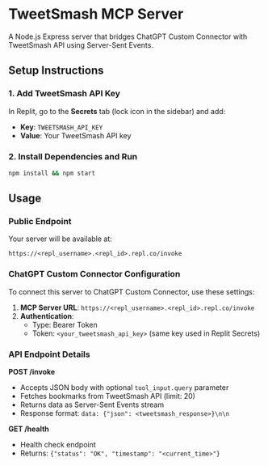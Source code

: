 # TweetSmash MCP Server

A Node.js Express server that bridges ChatGPT Custom Connector with TweetSmash API using Server-Sent Events.

## Setup Instructions

### 1. Add TweetSmash API Key

In Replit, go to the **Secrets** tab (lock icon in the sidebar) and add:
- **Key**: `TWEETSMASH_API_KEY`
- **Value**: Your TweetSmash API key

### 2. Install Dependencies and Run

```bash
npm install && npm start
```

## Usage

### Public Endpoint

Your server will be available at:
```
https://<repl_username>.<repl_id>.repl.co/invoke
```

### ChatGPT Custom Connector Configuration

To connect this server to ChatGPT Custom Connector, use these settings:

1. **MCP Server URL**: `https://<repl_username>.<repl_id>.repl.co/invoke`
2. **Authentication**: 
   - Type: Bearer Token
   - Token: `<your_tweetsmash_api_key>` (same key used in Replit Secrets)

### API Endpoint Details

**POST /invoke**
- Accepts JSON body with optional `tool_input.query` parameter
- Fetches bookmarks from TweetSmash API (limit: 20)
- Returns data as Server-Sent Events stream
- Response format: `data: {"json": <tweetsmash_response>}\n\n`

**GET /health**
- Health check endpoint
- Returns: `{"status": "OK", "timestamp": "<current_time>"}`
